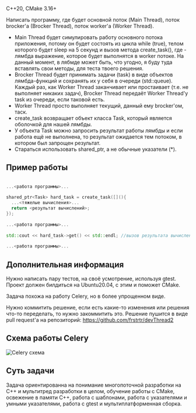 C++20, CMake 3.16+

Написать программу, где будет основной поток (Main Thread), поток brocker'a (Brocker Thread), поток worker'a (Worker Thread).
- Main Thread будет симулировать работу основного потока приложения, потому он будет состоять из цикла while (true), телом которого будет sleep на 5 секунд и вызов метода create_task(<lambda>), где <lambda> - лямбда выражение, которое будет выполнятся в worker потоке. На данный момент, в лябмде может быть, что угодно, я буду туда вставлять свои методы, для теста твоего решения.
- Brocker Thread будет принимать задачи (task) в виде объектов лямбда-функций и сохранять их у себя в очереди (std::queue). Каждый раз, как Worker Thread заканчивает или простаивает (т.е. не выполняет никаких задач), Brocker Thread передаёт Worker Thread'у task из очереди, если таковой есть.
- Worker Thread просто выполняет текущий, данный ему brocker'ом, таск.
- create_task возвращает объект класса Task, который является оболочкой для нашей лямбды.
- У объекта Task можно запросить результат работы лямбды и если работа ещё не выполнена, то результат ожидается тем потоком, в котором был запрощен результат.
- Стараться использовать shared_ptr, а не обычные указатели (*).
  
Пример работы
-------------------------
```cpp
  
...<работа программы>...
  
shared_ptr<Task> hard_task = create_task([](){
  ...<тяжелые вычисления>...
  return <результат вычислений>;
});
  
...<работа программы>...
  
std::cout << hard_task->get() << std::endl; //вызов результата вычислений где-то дальше в этом же потоке.
  
...<работа программы>...
```

Дополнительная информация
-------------------------
Нужно написать пару тестов, на своё усмотрение, используя gtest.
Проект должен билдиться на Ubuntu20.04, с этим и поможет CMake.

Задача похожа на работу Celery, но в более упрощенном виде.

Нужно коммитить решение, если есть какие-то изменения или решения что-то переделать, то нужно закоммитить это.
Решение пушится в виде pull request'a на репозиторий: https://github.com/frstrtr/devThread2
  
Схема работы Celery
-------------------------
![Celery схема](https://github.com/frstrtr/devThread2/blob/main/django-celery.png)

Суть задачи
-------------------------
Задача ориентированна на понимание многопоточной разработки на C++ и мультитред разработки в целом, обучение работы с CMake, освежение в памяти C++, работа с шаблонами, работа с указателями и умными указателями, работа с gtest и мультиплатформенная сборка.
